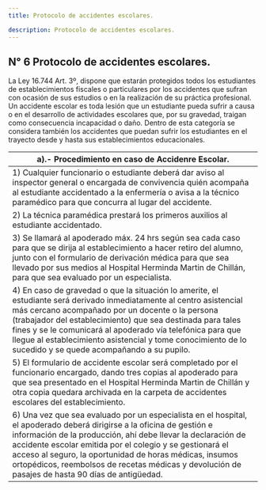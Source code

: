 ```yaml
---
title: Protocolo de accidentes escolares.

description: Protocolo de accidentes escolares.
---
```

## N° 6 Protocolo de accidentes escolares. 
La Ley 16.744 Art. 3º, dispone que estarán protegidos todos los estudiantes de establecimientos fiscales o particulares por los accidentes que sufran con ocasión de sus estudios o en la realización de su práctica profesional. Un accidente escolar es toda lesión que un estudiante pueda sufrir a causa o en el desarrollo de actividades escolares que, por su gravedad, traigan como consecuencia incapacidad o daño. Dentro de esta categoría se considera también los accidentes que puedan sufrir los estudiantes en el trayecto desde y hasta sus establecimientos educacionales.

| a).- Procedimiento en caso de Accidenre Escolar. |
|---|
| 1) Cualquier funcionario o estudiante deberá dar aviso al inspector general o encargada de convivencia quién acompaña al estudiante accidentado a la enfermería o avisa a la técnico paramédico para que concurra al lugar del accidente. |
| 2) La técnica paramédica prestará los primeros auxilios al estudiante accidentado. |
| 3) Se llamará al apoderado máx. 24 hrs según sea cada caso para que se dirija al establecimiento a hacer retiro del alumno, junto con el formulario de derivación médica para que sea llevado por sus medios al Hospital Herminda Martin de Chillán, para que sea evaluado por un especialista. |
| 4) En caso de gravedad o que la situación lo amerite, el estudiante será derivado inmediatamente al centro asistencial más cercano acompañado por un docente o la persona (trabajador del establecimiento) que sea destinada para tales fines y se le comunicará al apoderado vía telefónica para que llegue al establecimiento asistencial y tome conocimiento de lo sucedido y se quede acompañando a su pupilo. |
| 5) El formulario de accidente escolar será completado por el funcionario encargado, dando tres copias al apoderado para que sea presentado en el Hospital Herminda Martin de Chillán y otra copia quedara archivada en la carpeta de accidentes escolares del establecimiento. |
| 6) Una vez que sea evaluado por un especialista en el hospital, el apoderado deberá dirigirse a la oficina de gestión e información de la producción, ahí debe llevar la declaración de accidente escolar emitida por el colegio y se gestionará el acceso al seguro, la oportunidad de horas médicas, insumos ortopédicos, reembolsos de recetas médicas y devolución de pasajes de hasta 90 días de antigüedad. |
